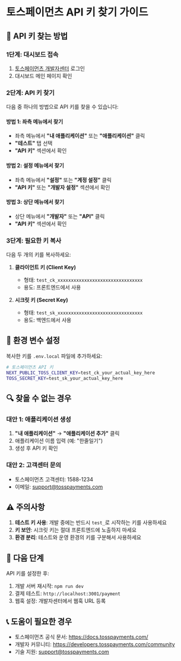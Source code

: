 # 토스페이먼츠 API 키 찾기 가이드

## 🔑 API 키 찾는 방법

### 1단계: 대시보드 접속

1. [토스페이먼츠 개발자센터](https://developers.tosspayments.com/) 로그인
2. 대시보드 메인 페이지 확인

### 2단계: API 키 찾기

다음 중 하나의 방법으로 API 키를 찾을 수 있습니다:

#### 방법 1: 좌측 메뉴에서 찾기

- 좌측 메뉴에서 **"내 애플리케이션"** 또는 **"애플리케이션"** 클릭
- **"테스트"** 탭 선택
- **"API 키"** 섹션에서 확인

#### 방법 2: 설정 메뉴에서 찾기

- 좌측 메뉴에서 **"설정"** 또는 **"계정 설정"** 클릭
- **"API 키"** 또는 **"개발자 설정"** 섹션에서 확인

#### 방법 3: 상단 메뉴에서 찾기

- 상단 메뉴에서 **"개발자"** 또는 **"API"** 클릭
- **"API 키"** 섹션에서 확인

### 3단계: 필요한 키 복사

다음 두 개의 키를 복사하세요:

1. **클라이언트 키 (Client Key)**

   - 형태: `test_ck_xxxxxxxxxxxxxxxxxxxxxxxxxxxxxxxx`
   - 용도: 프론트엔드에서 사용

2. **시크릿 키 (Secret Key)**
   - 형태: `test_sk_xxxxxxxxxxxxxxxxxxxxxxxxxxxxxxxx`
   - 용도: 백엔드에서 사용

## 📝 환경 변수 설정

복사한 키를 `.env.local` 파일에 추가하세요:

```bash
# 토스페이먼츠 API 키
NEXT_PUBLIC_TOSS_CLIENT_KEY=test_ck_your_actual_key_here
TOSS_SECRET_KEY=test_sk_your_actual_key_here
```

## 🔍 찾을 수 없는 경우

### 대안 1: 애플리케이션 생성

1. **"내 애플리케이션"** → **"애플리케이션 추가"** 클릭
2. 애플리케이션 이름 입력 (예: "한줄일기")
3. 생성 후 API 키 확인

### 대안 2: 고객센터 문의

- 토스페이먼츠 고객센터: 1588-1234
- 이메일: support@tosspayments.com

## ⚠️ 주의사항

1. **테스트 키 사용**: 개발 중에는 반드시 `test_`로 시작하는 키를 사용하세요
2. **키 보안**: 시크릿 키는 절대 프론트엔드에 노출하지 마세요
3. **환경 분리**: 테스트와 운영 환경의 키를 구분해서 사용하세요

## 🚀 다음 단계

API 키를 설정한 후:

1. 개발 서버 재시작: `npm run dev`
2. 결제 테스트: `http://localhost:3001/payment`
3. 웹훅 설정: 개발자센터에서 웹훅 URL 등록

## 📞 도움이 필요한 경우

- 토스페이먼츠 공식 문서: https://docs.tosspayments.com/
- 개발자 커뮤니티: https://developers.tosspayments.com/community
- 기술 지원: support@tosspayments.com
